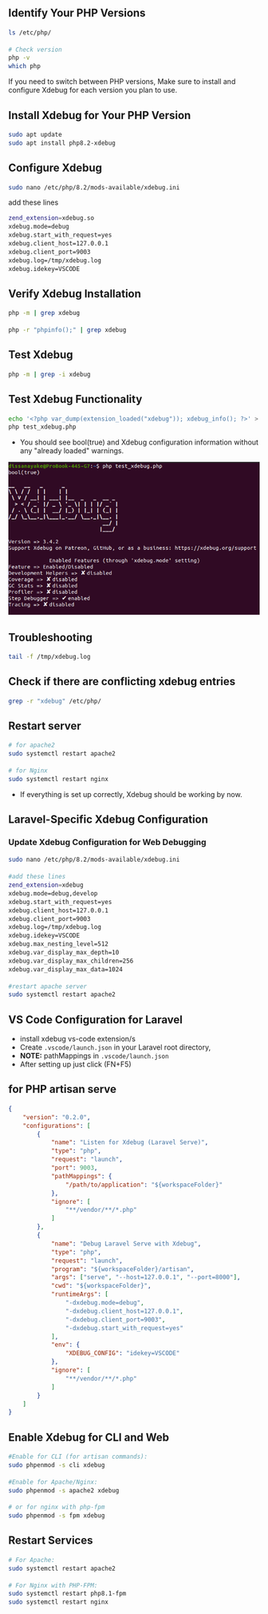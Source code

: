 ## Identify Your PHP Versions

```bash
ls /etc/php/

# Check version
php -v
which php
```

If you need to switch between PHP versions,
Make sure to install and configure Xdebug for each version you plan to use.

## Install Xdebug for Your PHP Version

```bash
sudo apt update
sudo apt install php8.2-xdebug
```

## Configure Xdebug

```bash
sudo nano /etc/php/8.2/mods-available/xdebug.ini
```

add these lines

```bash
zend_extension=xdebug.so
xdebug.mode=debug
xdebug.start_with_request=yes
xdebug.client_host=127.0.0.1
xdebug.client_port=9003
xdebug.log=/tmp/xdebug.log
xdebug.idekey=VSCODE
```

## Verify Xdebug Installation

```bash
php -m | grep xdebug

php -r "phpinfo();" | grep xdebug
```

## Test Xdebug

```bash 
php -m | grep -i xdebug
```

## Test Xdebug Functionality

```bash
echo '<?php var_dump(extension_loaded("xdebug")); xdebug_info(); ?>' > test_xdebug.php
php test_xdebug.php
```

- You should see bool(true) and Xdebug configuration information without any "already loaded" warnings.

 ![xdebugInEnabled.png](./xdebugInEnabled.png)

## Troubleshooting

```bash
tail -f /tmp/xdebug.log
```

## Check if there are conflicting xdebug entries

```bash
grep -r "xdebug" /etc/php/
```

## Restart server

```bash
# for apache2
sudo systemctl restart apache2

# for Nginx
sudo systemctl restart nginx
```

- If everything is set up correctly, Xdebug should be working by now.

## Laravel-Specific Xdebug Configuration

### Update Xdebug Configuration for Web Debugging

```bash
sudo nano /etc/php/8.2/mods-available/xdebug.ini

#add these lines
zend_extension=xdebug
xdebug.mode=debug,develop
xdebug.start_with_request=yes
xdebug.client_host=127.0.0.1
xdebug.client_port=9003
xdebug.log=/tmp/xdebug.log
xdebug.idekey=VSCODE
xdebug.max_nesting_level=512
xdebug.var_display_max_depth=10
xdebug.var_display_max_children=256
xdebug.var_display_max_data=1024

#restart apache server
sudo systemctl restart apache2
```

## VS Code Configuration for Laravel

- install xdebug vs-code extension/s 
- Create `.vscode/launch.json` in your Laravel root directory,
- **NOTE:** pathMappings in `.vscode/launch.json`
- After setting up just click (FN+F5)

## for PHP artisan serve

```json
{
    "version": "0.2.0",
    "configurations": [
        {
            "name": "Listen for Xdebug (Laravel Serve)",
            "type": "php",
            "request": "launch",
            "port": 9003,
            "pathMappings": {
                "/path/to/application": "${workspaceFolder}"
            },
            "ignore": [
                "**/vendor/**/*.php"
            ]
        },
        {
            "name": "Debug Laravel Serve with Xdebug",
            "type": "php",
            "request": "launch",
            "program": "${workspaceFolder}/artisan",
            "args": ["serve", "--host=127.0.0.1", "--port=8000"],
            "cwd": "${workspaceFolder}",
            "runtimeArgs": [
                "-dxdebug.mode=debug",
                "-dxdebug.client_host=127.0.0.1",
                "-dxdebug.client_port=9003",
                "-dxdebug.start_with_request=yes"
            ],
            "env": {
                "XDEBUG_CONFIG": "idekey=VSCODE"
            },
            "ignore": [
                "**/vendor/**/*.php"
            ]
        }
    ]
}
```

## Enable Xdebug for CLI and Web

```bash
#Enable for CLI (for artisan commands):
sudo phpenmod -s cli xdebug

#Enable for Apache/Nginx:
sudo phpenmod -s apache2 xdebug

# or for nginx with php-fpm
sudo phpenmod -s fpm xdebug

```

## Restart Services

```bash
# For Apache:
sudo systemctl restart apache2

# For Nginx with PHP-FPM:
sudo systemctl restart php8.1-fpm 
sudo systemctl restart nginx

```